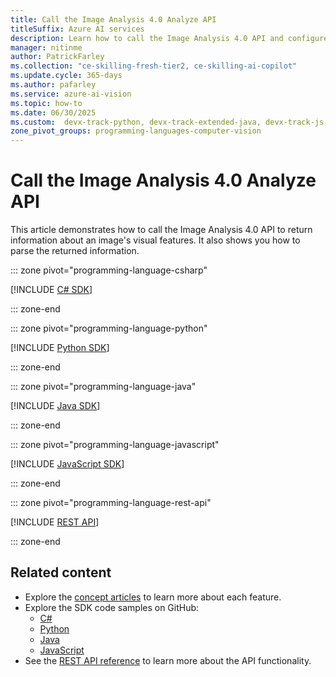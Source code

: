 ```yaml
---
title: Call the Image Analysis 4.0 Analyze API
titleSuffix: Azure AI services
description: Learn how to call the Image Analysis 4.0 API and configure its behavior.
manager: nitinme
author: PatrickFarley
ms.collection: "ce-skilling-fresh-tier2, ce-skilling-ai-copilot"
ms.update.cycle: 365-days
ms.author: pafarley
ms.service: azure-ai-vision
ms.topic: how-to
ms.date: 06/30/2025
ms.custom:  devx-track-python, devx-track-extended-java, devx-track-js
zone_pivot_groups: programming-languages-computer-vision
---
```


# Call the Image Analysis 4.0 Analyze API

This article demonstrates how to call the Image Analysis 4.0 API to return information about an image's visual features. It also shows you how to parse the returned information.

::: zone pivot="programming-language-csharp"

[!INCLUDE [C# SDK](../includes/how-to-guides/analyze-image-40-csharp.md)]

::: zone-end

::: zone pivot="programming-language-python"

[!INCLUDE [Python SDK](../includes/how-to-guides/analyze-image-40-python.md)]

::: zone-end


::: zone pivot="programming-language-java"

[!INCLUDE [Java SDK](../includes/how-to-guides/analyze-image-40-java.md)]

::: zone-end

::: zone pivot="programming-language-javascript"

[!INCLUDE [JavaScript SDK](../includes/how-to-guides/analyze-image-40-js.md)]

::: zone-end

::: zone pivot="programming-language-rest-api"

[!INCLUDE [REST API](../includes/how-to-guides/analyze-image-40-rest.md)]

::: zone-end

## Related content

* Explore the [concept articles](../concept-describe-images-40.md) to learn more about each feature.
* Explore the SDK code samples on GitHub:
    - [C#](https://aka.ms/azsdk/image-analysis/samples/csharp)
    - [Python](https://aka.ms/azsdk/image-analysis/samples/python)
    - [Java](https://aka.ms/azsdk/image-analysis/samples/java)
    - [JavaScript](https://aka.ms/azsdk/image-analysis/samples/js)   
* See the [REST API reference](https://aka.ms/vision-4-0-ref) to learn more about the API functionality.
